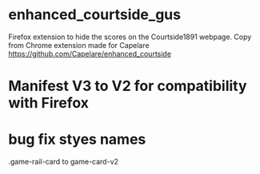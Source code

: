 # enhanced_courtside_gus
Firefox extension to hide the scores on the Courtside1891 webpage. Copy from Chrome extension made for Capelare https://github.com/Capelare/enhanced_courtside

# Manifest V3 to V2 for compatibility with Firefox

# bug fix styes names
.game-rail-card to game-card-v2
